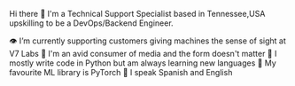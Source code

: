 Hi there 👋
I'm a Technical Support Specialist based in Tennessee,USA upskilling to be a DevOps/Backend Engineer.

👁 I’m currently supporting customers giving machines the sense of sight at V7 Labs
🧠 I'm an avid consumer of media and the form doesn't matter
🧪 I mostly write code in Python but am always learning new languages
🔦 My favourite ML library is PyTorch
💬 I speak Spanish and English
